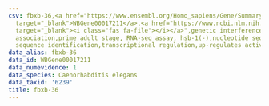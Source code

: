 ```yaml
---
csv: fbxb-36,<a href="https://www.ensembl.org/Homo_sapiens/Gene/Summary?db=core;g=WBGene00017211"
  target="_blank">WBGene00017211</a>,<a href="https://www.ncbi.nlm.nih.gov/pubmed/30894454"
  target="_blank"><i class="fas fa-file"></i></a>",genetic interference,functional
  association,prime adult stage, RNA-seq assay, hsb-1(-),nucleotide sequence identification,nucleotide
  sequence identification,transcriptional regulation,up-regulates activity
data_alias: fbxb-36
data_id: WBGene00017211
data_numevidence: 1
data_species: Caenorhabditis elegans
data_taxid: '6239'
title: fbxb-36
---
```

